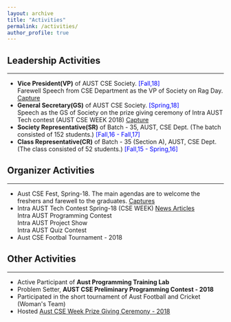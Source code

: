 ```yaml
---
layout: archive
title: "Activities"
permalink: /activities/
author_profile: true
---
```



## Leadership Activities

---
- **Vice President(VP)** of AUST CSE Society. <span style="color:Blue"> [Fall,18] </span> <br />
    Farewell Speech from CSE Department as the VP of Society on Rag Day. [Capture](https://drive.google.com/file/d/1QcGzWBa0MNzZzpmKrwtnitTsAET6wRz2/view?usp=sharing) 
- **General Secretary(GS)** of AUST CSE Society. <span style="color:Blue"> [Spring,18] </span> <br />
    Speech as the GS of Society on the prize giving ceremony of Intra AUST Tech contest (AUST CSE WEEK 2018) [Capture](https://drive.google.com/file/d/18ULeYVQCr7LrQ62CCfbXo1fAu_tv3qqx/view?usp=sharing)
- **Society Representative(SR)** of Batch - 35, AUST, CSE Dept. (The batch consisted of 152 students.) <span style="color:Blue"> [Fall,16 - Fall,17] </span>
- **Class Representative(CR)** of Batch - 35 (Section A), AUST, CSE Dept. (The class consisted of 52 students.) <span style="color:Blue"> [Fall,15 - Spring,16] </span>


## Organizer Activities

---

- Aust CSE Fest, Spring-18. The main agendas are to welcome the freshers and farewell to the graduates. [Captures](https://drive.google.com/file/d/1D_IJwbjysJuv3aECJEcnOXrTZlQPhOOT/view?usp=sharing)
- Intra AUST Tech Contest Spring-18 (CSE WEEK) [News Articles](https://drive.google.com/file/d/1It2PEIcysc_UYFvhiYGnDWnpcZSAs41F/view?usp=sharing) <br />
  Intra AUST Programming Contest <br />
  Intra AUST Project Show <br />
  Intra AUST Quiz Contest <br />
- Aust CSE Footbal Tournament - 2018
## Other Activities

---

- Active Participant of **Aust Programming Training Lab**
- Problem Setter, **AUST CSE Preliminary Programming Contest - 2018**
- Participated in the short tournament of Aust Football and Cricket (Woman's Team)
- Hosted [Aust CSE Week Prize Giving Ceremony - 2018](https://www.facebook.com/codeware.aust/)
